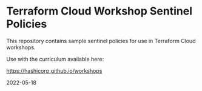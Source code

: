 # Terraform Cloud Workshop Sentinel Policies
This repository contains sample sentinel policies for use in Terraform Cloud workshops.

Use with the curriculum available here:

https://hashicorp.github.io/workshops

2022-05-18
